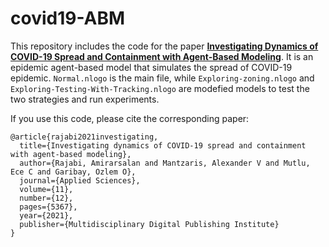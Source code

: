 # covid19-ABM

This repository includes the code for the paper [**Investigating Dynamics of COVID-19 Spread and Containment with Agent-Based Modeling**](https://www.mdpi.com/2076-3417/11/12/5367). It is an epidemic agent-based model that simulates the spread of COVID-19 epidemic. ```Normal.nlogo``` is the main file, while ```Exploring-zoning.nlogo``` and ```Exploring-Testing-With-Tracking.nlogo``` are modefied models to test the two strategies and run experiments. 

If you use this code, please cite the corresponding paper:

```
@article{rajabi2021investigating,
  title={Investigating dynamics of COVID-19 spread and containment with agent-based modeling},
  author={Rajabi, Amirarsalan and Mantzaris, Alexander V and Mutlu, Ece C and Garibay, Ozlem O},
  journal={Applied Sciences},
  volume={11},
  number={12},
  pages={5367},
  year={2021},
  publisher={Multidisciplinary Digital Publishing Institute}
}
```
